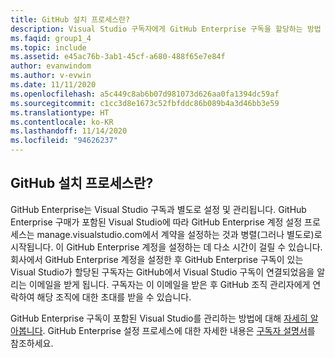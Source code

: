 ```yaml
---
title: GitHub 설치 프로세스란?
description: Visual Studio 구독자에게 GitHub Enterprise 구독을 할당하는 방법
ms.faqid: group1_4
ms.topic: include
ms.assetid: e45ac76b-3ab1-45cf-a680-488f65e7e84f
author: evanwindom
ms.author: v-evwin
ms.date: 11/11/2020
ms.openlocfilehash: a5c449c8ab6b07d981073d626aa0fa1394dc59af
ms.sourcegitcommit: c1cc3d8e1673c52fbfddc86b089b4a3d46bb3e59
ms.translationtype: HT
ms.contentlocale: ko-KR
ms.lasthandoff: 11/14/2020
ms.locfileid: "94626237"
---
```

## <a name="what-is-the-github-setup-process"></a>GitHub 설치 프로세스란?

GitHub Enterprise는 Visual Studio 구독과 별도로 설정 및 관리됩니다. GitHub Enterprise 구매가 포함된 Visual Studio에 따라 GitHub Enterprise 계정 설정 프로세스는 manage.visualstudio.com에서 계약을 설정하는 것과 병렬(그러나 별도로)로 시작됩니다. 이 GitHub Enterprise 계정을 설정하는 데 다소 시간이 걸릴 수 있습니다.  
회사에서 GitHub Enterprise 계정을 설정한 후 GitHub Enterprise 구독이 있는 Visual Studio가 할당된 구독자는 GitHub에서 Visual Studio 구독이 연결되었음을 알리는 이메일을 받게 됩니다. 구독자는 이 이메일을 받은 후 GitHub 조직 관리자에게 연락하여 해당 조직에 대한 초대를 받을 수 있습니다. 

GitHub Enterprise 구독이 포함된 Visual Studio를 관리하는 방법에 대해 [자세히 알아봅니다](https://docs.microsoft.com/visualstudio/subscriptions/assign-github). GitHub Enterprise 설정 프로세스에 대한 자세한 내용은 [구독자 설명서](https://docs.microsoft.com/visualstudio/subscriptions/access-github)를 참조하세요. 

